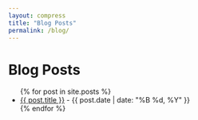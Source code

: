 ```yaml
---
layout: compress
title: "Blog Posts"
permalink: /blog/
---
```


<div class="blog-posts-container">
  <h1>Blog Posts</h1>
  <ul>
    {% for post in site.posts %}
      <li>
        <a href="{{ post.url | relative_url }}">{{ post.title }}</a> - <span>{{ post.date | date: "%B %d, %Y" }}</span>
      </li>
    {% endfor %}
  </ul>
</div>
